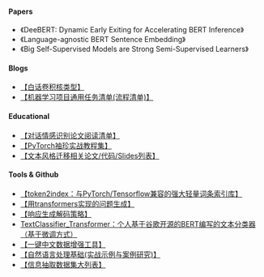 #### Papers
- 《DeeBERT: Dynamic Early Exiting for Accelerating BERT Inference》
- 《Language-agnostic BERT Sentence Embedding》
- 《Big Self-Supervised Models are Strong Semi-Supervised Learners》


#### Blogs
- [【白话卷积核类型】](https://towardsdatascience.com/types-of-convolution-kernels-simplified-f040cb307c37)
- [【机器学习项目通用任务清单(流程清单)】](https://towardsdatascience.com/task-cheatsheet-for-almost-every-machine-learning-project-d0946861c6d0)

#### Educational
- [【对话情感识别论文阅读清单】](https://github.com/declare-lab/awesome-erc)
- [【PyTorch袖珍实战教程集】](https://pytorch.org/tutorials/recipes/recipes_index.html)
- [【文本风格迁移相关论文/代码/Slides列表】](https://github.com/jiangqn/Text-Style-Transfer)

#### Tools & Github
- [【token2index：与PyTorch/Tensorflow兼容的强大轻量词条索引库】](https://github.com/Kaleidophon/token2index)
- [【用transformers实现的问题生成】](https://github.com/patil-suraj/question_generation)
- [【响应生成解码策略】](https://towardsdatascience.com/decoding-strategies-that-you-need-to-know-for-response-generation-ba95ee0faadc)
- [TextClassifier_Transformer：个人基于谷歌开源的BERT编写的文本分类器（基于微调方式）](https://github.com/Vincent131499/TextClassifier_Transformer)
- [【一键中文数据增强工具】](https://github.com/425776024/nlpcda)
- [【自然语言处理基础(实战示例与案例研究)】](https://github.com/dipanjanS/nlp_essentials)
- [【信息抽取数据集大列表】](https://github.com/zjunlp/IEDatasetZoo)